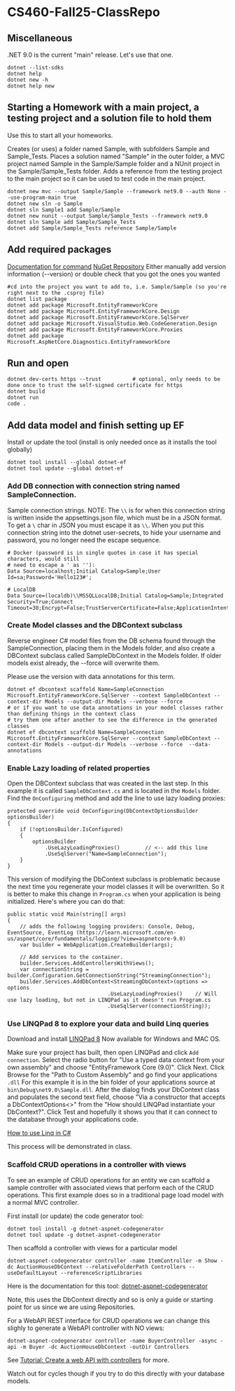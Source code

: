 # CS460-Fall25-ClassRepo
## Miscellaneous
.NET 9.0 is the current "main" release.  Let's use that one.
```
dotnet --list-sdks
dotnet help
dotnet new -h
dotnet help new
```

## Starting a Homework with a main project, a testing project and a solution file to hold them
Use this to start all your homeworks.

Creates (or uses) a folder named Sample, with subfolders Sample and Sample_Tests.  Places a solution named "Sample"  in the outer folder, a MVC project named Sample in the Sample/Sample folder and a NUnit project in the Sample/Sample_Tests folder.  Adds a reference from the testing project to the main project so it can be used to test code in the main project.
```
dotnet new mvc --output Sample/Sample --framework net9.0 --auth None --use-program-main true
dotnet new sln -o Sample
dotnet sln Sample1 add Sample/Sample
dotnet new nunit --output Sample/Sample_Tests --framework net9.0
dotnet sln Sample add Sample/Sample_Tests
dotnet add Sample/Sample_Tests reference Sample/Sample
```

## Add required packages
[Documentation for command](https://docs.microsoft.com/en-us/dotnet/core/tools/dotnet-add-package)
[NuGet Repository](https://www.nuget.org/)
Either manually add version information (--version) or double check that you got the ones you wanted

```
#cd into the project you want to add to, i.e. Sample/Sample (so you're right next to the .csproj file)
dotnet list package
dotnet add package Microsoft.EntityFrameworkCore
dotnet add package Microsoft.EntityFrameworkCore.Design
dotnet add package Microsoft.EntityFrameworkCore.SqlServer
dotnet add package Microsoft.VisualStudio.Web.CodeGeneration.Design
dotnet add package Microsoft.EntityFrameworkCore.Proxies
dotnet add package Microsoft.AspNetCore.Diagnostics.EntityFrameworkCore
```

## Run and open
```
dotnet dev-certs https --trust          # optional, only needs to be done once to trust the self-signed certificate for https
dotnet build
dotnet run
code .
```

## Add data model and finish setting up EF
Install or update the tool (install is only needed once as it installs the tool globally)
```
dotnet tool install --global dotnet-ef
dotnet tool update --global dotnet-ef
```

### Add DB connection with connection string named SampleConnection.
Sample connection strings.  NOTE: The `\\` is for when this connection string is written inside the appsettings.json file, which must be in a JSON format.  To get a `\` char in JSON you must escape it as `\\`.  When you put this connection string into the dotnet user-secrets, to hide your username and password, you no longer need the escape sequence.

```
# Docker (password is in single quotes in case it has special characters, would still
# need to escape a ' as ''):
Data Source=localhost;Initial Catalog=Sample;User Id=sa;Password='Hello123#';

# LocalDB
Data Source=(localdb)\\MSSQLLocalDB;Initial Catalog=Sample;Integrated Security=True;Connect Timeout=30;Encrypt=False;TrustServerCertificate=False;ApplicationIntent=ReadWrite;MultiSubnetFailover=False

```

### Create Model classes and the DBContext subclass
Reverse engineer C# model files from the DB schema found through the SampleConnection, placing them in the Models folder, and also create a DBContext subclass called SampleDbContext in the Models folder.  If older models exist already, the --force will overwrite them.

Please use the version with data annotations for this term.
```
dotnet ef dbcontext scaffold Name=SampleConnection Microsoft.EntityFrameworkCore.SqlServer --context SampleDbContext --context-dir Models --output-dir Models --verbose --force
# or if you want to use data annotations in your model classes rather than defining things in the context class
# try them one after another to see the difference in the generated classes
dotnet ef dbcontext scaffold Name=SampleConnection Microsoft.EntityFrameworkCore.SqlServer --context SampleDbContext --context-dir Models --output-dir Models --verbose --force  --data-annotations

```
### Enable Lazy loading of related properties
Open the DBContext subclass that was created in the last step.  In this example it is called `SampleDbContext.cs` and is located in the `Models` folder.  Find the `OnConfiguring` method and add the line to use lazy loading proxies:
```
protected override void OnConfiguring(DbContextOptionsBuilder optionsBuilder)
{
    if (!optionsBuilder.IsConfigured)
    {
        optionsBuilder
            .UseLazyLoadingProxies()        // <-- add this line
            .UseSqlServer("Name=SampleConnection");
    }
}
```
This version of modifying the DbContext subclass is problematic because the next time you regenerate your model classes it will be overwritten.  So it is better to make this change in `Program.cs` when your application is being initialized.  Here's where you can do that:
```
public static void Main(string[] args)
{
    // adds the following logging providers: Console, Debug, EventSource, EventLog (https://learn.microsoft.com/en-us/aspnet/core/fundamentals/logging/?view=aspnetcore-9.0)
    var builder = WebApplication.CreateBuilder(args);

    // Add services to the container.
    builder.Services.AddControllersWithViews();
    var connectionString = builder.Configuration.GetConnectionString("StreamingConnection");
    builder.Services.AddDbContext<StreamingDbContext>(options => options
                                .UseLazyLoadingProxies()    // Will use lazy loading, but not in LINQPad as it doesn't run Program.cs
                                .UseSqlServer(connectionString));
```


### Use LINQPad 8 to explore your data and build Linq queries
Download and install [LINQPad 8](https://www.linqpad.net/) Now available for Windows and MAC OS.

Make sure your project has built, then open LINQPad and click `Add connection`.  Select the radio button for "Use a typed data context from your own assembly" and choose "EntityFramework Core (9.0)".  Click Next.  Click Browse for the "Path to Custom Assembly" and go find your applications `.dll`  For this example it is in the bin folder of your applications source at `bin\Debug\net9.0\Sample.dll`.  After the dialog finds your DbContext class and populates the second text field, choose "Via a constructor that accepts a DbContextOptions<>" from the "How should LINQPad instantiate your DbContext?".  Click Test and hopefully it shows you that it can connect to the database through your applications code.

[How to use Linq in C#](https://learn.microsoft.com/en-us/dotnet/csharp/linq/)

This process will be demonstrated in class.

### Scaffold CRUD operations in a controller with views
To see an example of CRUD operations for an entity we can scaffold a sample controller with associated views that perform each of the CRUD operations.  This first example does so in a traditional page load model with a normal MVC controller.

First install (or update) the code generator tool:
```
dotnet tool install -g dotnet-aspnet-codegenerator
dotnet tool update -g dotnet-aspnet-codegenerator
```

Then scaffold a controller with views for a particular model
```
dotnet-aspnet-codegenerator controller -name ItemController -m Show -dc AuctionHouseDbContext --relativeFolderPath Controllers --useDefaultLayout --referenceScriptLibraries
```

Here is the documentation for this tool: [dotnet-aspnet-codegenerator](https://learn.microsoft.com/en-us/aspnet/core/fundamentals/tools/dotnet-aspnet-codegenerator?view=aspnetcore-9.0)

Note, this uses the DbContext directly and so is only a guide or starting point for us since we are using Repositories.

For a WebAPI REST interface for CRUD operations we can change this slighly to generate a WebAPI controller with NO views:
```
dotnet-aspnet-codegenerator controller -name BuyerController -async -api -m Buyer -dc AuctionHouseDbContext -outDir Controllers
```
See [Tutorial: Create a web API with controllers](https://learn.microsoft.com/en-us/aspnet/core/tutorials/first-web-api?view=aspnetcore-9.0&tabs=visual-studio-code) for more.

Watch out for cycles though if you try to do this directly with your database models.  
